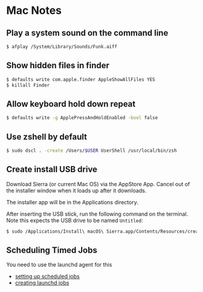 # Mac Notes

## Play a system sound on the command line

```bash
$ afplay /System/Library/Sounds/Funk.aiff
```

## Show hidden files in finder

```bash
$ defaults write com.apple.finder AppleShowAllFiles YES
$ killall Finder
```

## Allow keyboard hold down repeat

```bash
$ defaults write -g ApplePressAndHoldEnabled -bool false
```

## Use zshell by default

```bash
$ sudo dscl . -create /Users/$USER UserShell /usr/local/bin/zsh
```

## Create install USB drive

Download Sierra (or current Mac OS) via the AppStore App.  Cancel out of the installer window when it loads up after it downloads.

The installer app will be in the Applications directory.

After inserting the USB stick, run the following command on the terminal.  Note this expects the USB drive to be named `Untitled`:

```bash
$ sudo /Applications/Install\ macOS\ Sierra.app/Contents/Resources/createinstallmedia --volume /Volumes/Untitled --applicationpath /Applications/Install\ macOS\ Sierra.app
```

## Scheduling Timed Jobs

You need to use the launchd agent for this

* [setting up scheduled jobs](https://developer.apple.com/library/content/documentation/MacOSX/Conceptual/BPSystemStartup/Chapters/ScheduledJobs.html)
* [creating launchd jobs](https://developer.apple.com/library/content/documentation/MacOSX/Conceptual/BPSystemStartup/Chapters/CreatingLaunchdJobs.html#//apple_ref/doc/uid/TP40001762-104142)
